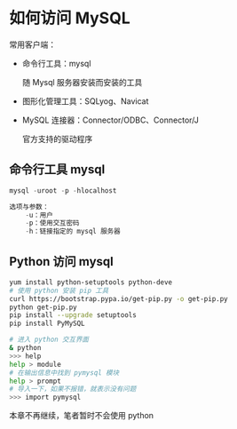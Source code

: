#  如何访问 MySQL

常用客户端：

- 命令行工具：mysql

  随 Mysql 服务器安装而安装的工具

- 图形化管理工具：SQLyog、Navicat

- MySQL 连接器：Connector/ODBC、Connector/J

  官方支持的驱动程序

## 命令行工具 mysql

```sql
mysql -uroot -p -hlocalhost 

选项与参数：
	-u：用户
	-p：使用交互密码
	-h：链接指定的 mysql 服务器
```

## Python 访问 mysql

```bash
yum install python-setuptools python-deve
# 使用 python 安装 pip 工具
curl https://bootstrap.pypa.io/get-pip.py -o get-pip.py
python get-pip.py
pip install --upgrade setuptools
pip install PyMySQL

# 进入 python 交互界面
& python
>>> help
help > module 
# 在输出信息中找到 pymysql 模块
help > prompt
# 导入一下，如果不报错，就表示没有问题
>>> import pymysql
```

本章不再继续，笔者暂时不会使用 python 

